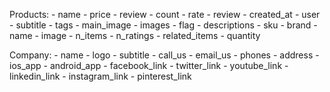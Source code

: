 Products:
    - name
    - price
    - review
        - count
        - rate
        - review
        - created_at
        - user
    - subtitle
    - tags
    - main_image
    - images
    - flag
    - descriptions
    - sku
    - brand
        - name
        - image
        - n_items
        - n_ratings
    - related_items
    - quantity



Company:
    - name
    - logo
    - subtitle
    - call_us
    - email_us
    - phones
    - address
    - ios_app
    - android_app
    - facebook_link
    - twitter_link
    - youtube_link
    - linkedin_link
    - instagram_link
    - pinterest_link